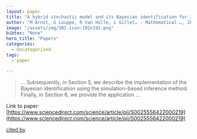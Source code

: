 ```yaml
---
layout: paper
title: "A hybrid stochastic model and its Bayesian identification for infectious disease screening in a university campus with application to massive COVID-19 screening at …"
author: "M Arnst, G Louppe, R Van Hulle, L Gillet… - Mathematical …, 2022 - Elsevier"
image: "/assets/img/SBI-icon-192x192.png"
bibtex: "None"
hero_title: "Papers"
categories:
  - Uncategorized
tags:
  - paper

---
```

>… Subsequently, in Section 5, we describe the implementation of the Bayesian identification using the simulation-based inference method. Finally, in Section 6, we provide the application …

Link to paper: [https://www.sciencedirect.com/science/article/pii/S0025556422000219](https://www.sciencedirect.com/science/article/pii/S0025556422000219)

[cited by](https://scholar.google.com/scholar?cites=3560805921173299342&as_sdt=2005&sciodt=0,5&hl=en&num=20)
